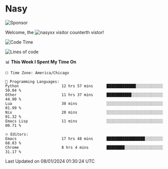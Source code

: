 # Nasy

<!--
<p align="center">
<img height="200" src="https://github-readme-stats.vercel.app/api?username=nasyxx&count_private=true&show_icons=true&theme=dracula&include_all_commits=true"/>
<img height="200" src="https://github-readme-stats.vercel.app/api/top-langs/?username=nasyxx&theme=dracula&hide=html,jupyter+notebook&count_private=true&show_icons=true"/>
</p>

  
----------------
-->

![Sponsor](https://img.shields.io/static/v1.svg?label=Sponsor&message=%E2%9D%A4&logo=GitHub&style=flat&color=pink)
 
Welcome, the ![nasyxx visitor counter](https://count.getloli.com/get/@nasyxx?theme=rule34)th vistor!
 
<!--START_SECTION:waka-->
![Code Time](http://img.shields.io/badge/Code%20Time-4%2C199%20hrs%2058%20mins-blue)

![Lines of code](https://img.shields.io/badge/From%20Hello%20World%20I%27ve%20Written-6.3%20million%20lines%20of%20code-blue)

📊 **This Week I Spent My Time On** 

```text
🕑︎ Time Zone: America/Chicago

💬 Programming Languages: 
Python                   12 hrs 57 mins      █████████████░░░░░░░░░░░░   50.04 % 
Other                    11 hrs 37 mins      ███████████░░░░░░░░░░░░░░   44.90 % 
Lua                      30 mins             ░░░░░░░░░░░░░░░░░░░░░░░░░   01.99 % 
Nix                      20 mins             ░░░░░░░░░░░░░░░░░░░░░░░░░   01.32 % 
Emacs Lisp               11 mins             ░░░░░░░░░░░░░░░░░░░░░░░░░   00.71 % 

🔥 Editors: 
Emacs                    17 hrs 48 mins      █████████████████░░░░░░░░   68.83 % 
Chrome                   8 hrs 4 mins        ████████░░░░░░░░░░░░░░░░░   31.17 % 
```


 Last Updated on 08/01/2024 01:30:24 UTC
<!--END_SECTION:waka-->

<!-- ![visitors](https://visitor-badge.laobi.icu/badge?page_id=nasyxx.nasyxx) -->
